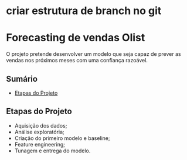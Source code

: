 # criar estrutura de branch no git

# Forecasting de vendas Olist
O projeto pretende desenvolver um modelo que seja capaz de prever as vendas nos próximos meses com uma confiança razoável.

## Sumário
* [Etapas do Projeto](#etapas-do-projeto)

## Etapas do Projeto
* Aquisição dos dados;
* Análise exploratória;
* Criação do primeiro modelo e baseline;
* Feature engineering;
* Tunagem e entrega do modelo.
  